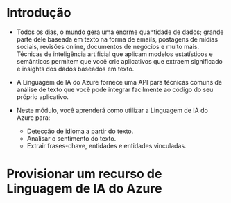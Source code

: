 # Introdução
- Todos os dias, o mundo gera uma enorme quantidade de dados; grande parte dele baseada em texto na forma de emails, postagens de mídias sociais, revisões online, documentos de negócios e muito mais. Técnicas de inteligência artificial que aplicam modelos estatísticos e semânticos permitem que você crie aplicativos que extraem significado e insights dos dados baseados em texto.

- A Linguagem de IA do Azure fornece uma API para técnicas comuns de análise de texto que você pode integrar facilmente ao código do seu próprio aplicativo.

- Neste módulo, você aprenderá como utilizar a Linguagem de IA do Azure para:
	- Detecção de idioma a partir do texto.
	- Analisar o sentimento do texto.
	- Extrair frases-chave, entidades e entidades vinculadas.

# Provisionar um recurso de Linguagem de IA do Azure

